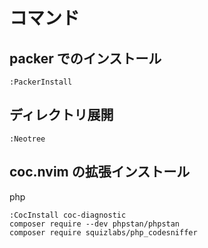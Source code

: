 # コマンド

## packer でのインストール

```
:PackerInstall
```

## ディレクトリ展開

```
:Neotree
```

## coc.nvim の拡張インストール

php

```
:CocInstall coc-diagnostic
composer require --dev phpstan/phpstan
composer require squizlabs/php_codesniffer
```
